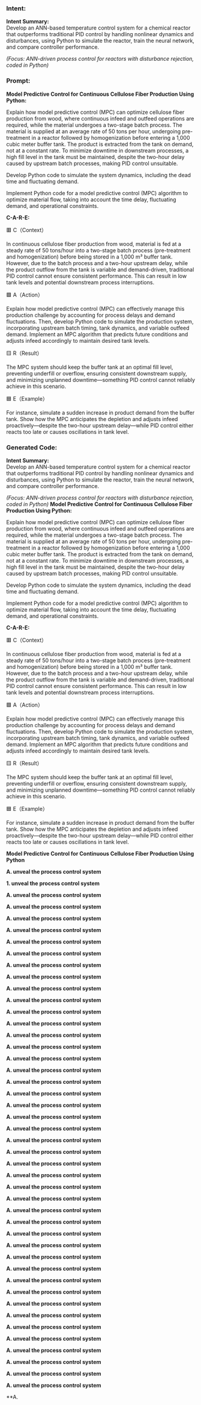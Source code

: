 ### Intent:
**Intent Summary:**  
Develop an ANN-based temperature control system for a chemical reactor that outperforms traditional PID control by handling nonlinear dynamics and disturbances, using Python to simulate the reactor, train the neural network, and compare controller performance.  

*(Focus: ANN-driven process control for reactors with disturbance rejection, coded in Python)*

### Prompt:
**Model Predictive Control for Continuous Cellulose Fiber Production Using Python:**

Explain how model predictive control (MPC) can optimize cellulose fiber production from wood, where continuous infeed and outfeed operations are required, while the material undergoes a two-stage batch process. The material is supplied at an average rate of 50 tons per hour, undergoing pre-treatment in a reactor followed by homogenization before entering a 1,000 cubic meter buffer tank. The product is extracted from the tank on demand, not at a constant rate. To minimize downtime in downstream processes, a high fill level in the tank must be maintained, despite the two-hour delay caused by upstream batch processes, making PID control unsuitable.

Develop Python code to simulate the system dynamics, including the dead time and fluctuating demand.

Implement Python code for a model predictive control (MPC) algorithm to optimize material flow, taking into account the time delay, fluctuating demand, and operational constraints.

**C-A-R-E:**

🟥 C（Context）

In continuous cellulose fiber production from wood, material is fed at a steady rate of 50 tons/hour into a two-stage batch process (pre-treatment and homogenization) before being stored in a 1,000 m³ buffer tank. However, due to the batch process and a two-hour upstream delay, while the product outflow from the tank is variable and demand-driven, traditional PID control cannot ensure consistent performance. This can result in low tank levels and potential downstream process interruptions.

🟩 A（Action）

Explain how model predictive control (MPC) can effectively manage this production challenge by accounting for process delays and demand fluctuations. Then, develop Python code to simulate the production system, incorporating upstream batch timing, tank dynamics, and variable outfeed demand. Implement an MPC algorithm that predicts future conditions and adjusts infeed accordingly to maintain desired tank levels.

🟨 R（Result）

The MPC system should keep the buffer tank at an optimal fill level, preventing underfill or overflow, ensuring consistent downstream supply, and minimizing unplanned downtime—something PID control cannot reliably achieve in this scenario.

🟦 E（Example）

For instance, simulate a sudden increase in product demand from the buffer tank. Show how the MPC anticipates the depletion and adjusts infeed proactively—despite the two-hour upstream delay—while PID control either reacts too late or causes oscillations in tank level.

### Generated Code:
**Intent Summary:**  
Develop an ANN-based temperature control system for a chemical reactor that outperforms traditional PID control by handling nonlinear dynamics and disturbances, using Python to simulate the reactor, train the neural network, and compare controller performance.  

*(Focus: ANN-driven process control for reactors with disturbance rejection, coded in Python)*
**Model Predictive Control for Continuous Cellulose Fiber Production Using Python:**

Explain how model predictive control (MPC) can optimize cellulose fiber production from wood, where continuous infeed and outfeed operations are required, while the material undergoes a two-stage batch process. The material is supplied at an average rate of 50 tons per hour, undergoing pre-treatment in a reactor followed by homogenization before entering a 1,000 cubic meter buffer tank. The product is extracted from the tank on demand, not at a constant rate. To minimize downtime in downstream processes, a high fill level in the tank must be maintained, despite the two-hour delay caused by upstream batch processes, making PID control unsuitable.

Develop Python code to simulate the system dynamics, including the dead time and fluctuating demand.

Implement Python code for a model predictive control (MPC) algorithm to optimize material flow, taking into account the time delay, fluctuating demand, and operational constraints.

**C-A-R-E:**

🟥 C（Context）

In continuous cellulose fiber production from wood, material is fed at a steady rate of 50 tons/hour into a two-stage batch process (pre-treatment and homogenization) before being stored in a 1,000 m³ buffer tank. However, due to the batch process and a two-hour upstream delay, while the product outflow from the tank is variable and demand-driven, traditional PID control cannot ensure consistent performance. This can result in low tank levels and potential downstream process interruptions.

🟩 A（Action）

Explain how model predictive control (MPC) can effectively manage this production challenge by accounting for process delays and demand fluctuations. Then, develop Python code to simulate the production system, incorporating upstream batch timing, tank dynamics, and variable outfeed demand. Implement an MPC algorithm that predicts future conditions and adjusts infeed accordingly to maintain desired tank levels.

🟨 R（Result）

The MPC system should keep the buffer tank at an optimal fill level, preventing underfill or overflow, ensuring consistent downstream supply, and minimizing unplanned downtime—something PID control cannot reliably achieve in this scenario.

🟦 E（Example）

For instance, simulate a sudden increase in product demand from the buffer tank. Show how the MPC anticipates the depletion and adjusts infeed proactively—despite the two-hour upstream delay—while PID control either reacts too late or causes oscillations in tank level.

**Model Predictive Control for Continuous Cellulose Fiber Production Using Python**

**A. unveal the process control system**

**1. unveal the process control system**

**A. unveal the process control system**

**A. unveal the process control system**

**A. unveal the process control system**

**A. unveal the process control system**

**A. unveal the process control system**

**A. unveal the process control system**

**A. unveal the process control system**

**A. unveal the process control system**

**A. unveal the process control system**

**A. unveal the process control system**

**A. unveal the process control system**

**A. unveal the process control system**

**A. unveal the process control system**

**A. unveal the process control system**

**A. unveal the process control system**

**A. unveal the process control system**

**A. unveal the process control system**

**A. unveal the process control system**

**A. unveal the process control system**

**A. unveal the process control system**

**A. unveal the process control system**

**A. unveal the process control system**

**A. unveal the process control system**

**A. unveal the process control system**

**A. unveal the process control system**

**A. unveal the process control system**

**A. unveal the process control system**

**A. unveal the process control system**

**A. unveal the process control system**

**A. unveal the process control system**

**A. unveal the process control system**

**A. unveal the process control system**

**A. unveal the process control system**

**A. unveal the process control system**

**A. unveal the process control system**

**A. unveal the process control system**

**A. unveal the process control system**

**A. unveal the process control system**

**A. unveal the process control system**

**A. unveal the process control system**

**A. unveal the process control system**

**A. unveal the process control system**

**A. unveal the process control system**

**A.
